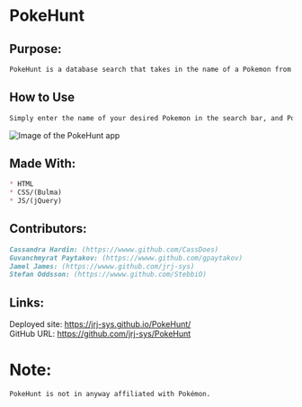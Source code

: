 # PokeHunt

## Purpose: 
```md
PokeHunt is a database search that takes in the name of a Pokemon from the user and returns basic info such as the Pokemon image, type, and stats. 
```
## How to Use
```md
Simply enter the name of your desired Pokemon in the search bar, and Pokehunt will return key information such as its base statistics, its type, possible abilities, Pokedex number and more. As an added visual touch, the app will provide a random Pokemon trading card. The app can be accessed by visiting the deployed site link below.
```

![Image of the PokeHunt app](https://github.com/jrj-sys/PokeHunt/blob/develop/assets/images/Screen%20Shot%202022-03-24%20at%204.15.47%20PM.png)

## Made With:
```md
* HTML
* CSS/(Bulma)
* JS/(jQuery)
```

## Contributors: 
```md
Cassandra Hardin: (https://wwww.github.com/CassDoes)  
Guvanchmyrat Paytakov: (https://wwww.github.com/gpaytakov)  
Jamel James: (https://wwww.github.com/jrj-sys)   
Stefan Oddsson: (https://wwww.github.com/StebbiO)  
```

## Links:
Deployed site: https://jrj-sys.github.io/PokeHunt/      
GitHub URL: https://github.com/jrj-sys/PokeHunt

# Note:
```md
PokeHunt is not in anyway affiliated with Pokémon. 
```

